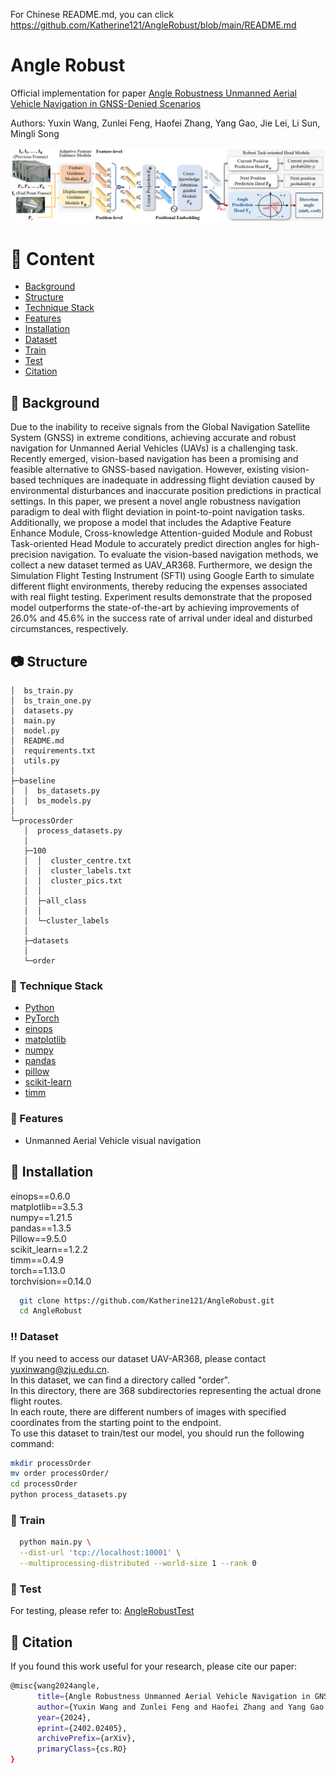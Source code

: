 For Chinese README.md, you can click
https://github.com/Katherine121/AngleRobust/blob/main/README.md

# Angle Robust

Official implementation for paper 
[Angle Robustness Unmanned Aerial Vehicle Navigation in GNSS-Denied Scenarios](https://arxiv.org/abs/2402.02405)

Authors: Yuxin Wang, Zunlei Feng, Haofei Zhang, Yang Gao, Jie Lei, Li Sun, Mingli Song

<img src="armodel.png">

<!-- Content -->

# :notebook_with_decorative_cover: Content

- [Background](#star2-Background)
- [Structure](#camera-Structure)
- [Technique Stack](#space_invader-Technique-Stack)
- [Features](#dart-Features)
- [Installation](#toolbox-Installation)
- [Dataset](#bangbang-Dataset)
- [Train](#gem-Train)
- [Test](#wave-Test)
- [Citation](#handshake-Citation)

<!-- Background -->
## :star2: Background

Due to the inability to receive signals from the Global Navigation Satellite System (GNSS) 
in extreme conditions, achieving accurate and robust navigation for Unmanned Aerial Vehicles (UAVs) 
is a challenging task. 
Recently emerged, vision-based navigation has been a promising and feasible alternative to 
GNSS-based navigation. However, existing vision-based techniques are inadequate in 
addressing flight deviation caused by environmental disturbances and 
inaccurate position predictions in practical settings. 
In this paper, we present a novel angle robustness navigation paradigm to 
deal with flight deviation in point-to-point navigation tasks. 
Additionally, we propose a model that includes the Adaptive Feature Enhance Module, 
Cross-knowledge Attention-guided Module and Robust Task-oriented Head Module to accurately 
predict direction angles for high-precision navigation. 
To evaluate the vision-based navigation methods, we collect a new dataset termed as UAV_AR368. 
Furthermore, we design the Simulation Flight Testing Instrument (SFTI) using Google Earth to 
simulate different flight environments, thereby reducing the expenses associated 
with real flight testing. Experiment results demonstrate that the proposed model outperforms 
the state-of-the-art by achieving improvements of 26.0% and 45.6% in the success rate of arrival 
under ideal and disturbed circumstances, respectively.

<!-- Structure -->
## :camera: Structure

```
│  bs_train.py  
│  bs_train_one.py  
│  datasets.py  
│  main.py  
│  model.py  
│  README.md  
│  requirements.txt  
│  utils.py  
│  
├─baseline  
│  │  bs_datasets.py  
│  │  bs_models.py  
│  
└─processOrder  
   │  process_datasets.py  
   │  
   ├─100  
   │  │  cluster_centre.txt  
   │  │  cluster_labels.txt  
   │  │  cluster_pics.txt  
   │  │  
   │  ├─all_class  
   │  │  
   │  └─cluster_labels  
   │  
   ├─datasets  
   │  
   └─order
```

<!-- Technique Stack -->
### :space_invader: Technique Stack

<ul>
  <li><a href="https://www.python.org/">Python</a></li>
  <li><a href="https://pytorch.org/">PyTorch</a></li>
  <li><a href="https://pypi.org/project/einops/">einops</a></li>
  <li><a href="https://matplotlib.org/">matplotlib</a></li>
  <li><a href="https://numpy.org/">numpy</a></li>
  <li><a href="https://pandas.pydata.org/">pandas</a></li>
  <li><a href="https://pypi.org/project/pillow/">pillow</a></li>
  <li><a href="https://scikit-learn.org/">scikit-learn</a></li>
  <li><a href="https://timm.fast.ai/">timm</a></li>

</ul>

<!-- Features -->
### :dart: Features

- Unmanned Aerial Vehicle visual navigation

<!-- Installation -->
## 	:toolbox: Installation

einops==0.6.0  
matplotlib==3.5.3  
numpy==1.21.5  
pandas==1.3.5  
Pillow==9.5.0  
scikit_learn==1.2.2  
timm==0.4.9  
torch==1.13.0  
torchvision==0.14.0

```bash
  git clone https://github.com/Katherine121/AngleRobust.git
  cd AngleRobust
```

<!-- Dataset -->
### :bangbang: Dataset

If you need to access our dataset UAV-AR368, please contact yuxinwang@zju.edu.cn.  
In this dataset, we can find a directory called "order".  
In this directory, there are 368 subdirectories representing the actual drone flight routes.  
In each route, there are different numbers of images with specified coordinates 
from the starting point to the endpoint.  
To use this dataset to train/test our model, you should run the following command:  
```bash
mkdir processOrder
mv order processOrder/
cd processOrder
python process_datasets.py
```

<!-- Train -->
### :gem: Train

```bash
  python main.py \
  --dist-url 'tcp://localhost:10001' \
  --multiprocessing-distributed --world-size 1 --rank 0
```

<!-- Test -->
### :wave: Test

For testing, please refer to: [AngleRobustTest](https://github.com/Katherine121/AngleRobustTest)

<!-- Citation -->
## :handshake: Citation

If you found this work useful for your research, please cite our paper:  
```bash
@misc{wang2024angle,
      title={Angle Robustness Unmanned Aerial Vehicle Navigation in GNSS-Denied Scenarios}, 
      author={Yuxin Wang and Zunlei Feng and Haofei Zhang and Yang Gao and Jie Lei and Li Sun and Mingli Song},
      year={2024},
      eprint={2402.02405},
      archivePrefix={arXiv},
      primaryClass={cs.RO}
}
```
